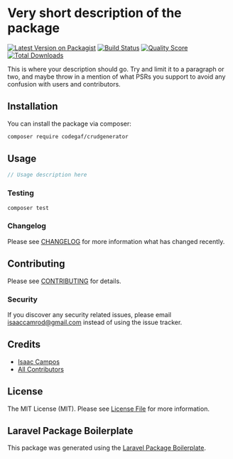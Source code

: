 # Very short description of the package

[![Latest Version on Packagist](https://img.shields.io/packagist/v/10codesoftware/crudgenerator.svg?style=flat-square)](https://packagist.org/packages/10codesoftware/crudgenerator)
[![Build Status](https://img.shields.io/travis/10codesoftware/crudgenerator/master.svg?style=flat-square)](https://travis-ci.org/10codesoftware/crudgenerator)
[![Quality Score](https://img.shields.io/scrutinizer/g/10codesoftware/crudgenerator.svg?style=flat-square)](https://scrutinizer-ci.com/g/10codesoftware/crudgenerator)
[![Total Downloads](https://img.shields.io/packagist/dt/10codesoftware/crudgenerator.svg?style=flat-square)](https://packagist.org/packages/10codesoftware/crudgenerator)

This is where your description should go. Try and limit it to a paragraph or two, and maybe throw in a mention of what PSRs you support to avoid any confusion with users and contributors.

## Installation

You can install the package via composer:

```bash
composer require codegaf/crudgenerator
```

## Usage

``` php
// Usage description here
```

### Testing

``` bash
composer test
```

### Changelog

Please see [CHANGELOG](CHANGELOG.md) for more information what has changed recently.

## Contributing

Please see [CONTRIBUTING](CONTRIBUTING.md) for details.

### Security

If you discover any security related issues, please email isaaccamrod@gmail.com instead of using the issue tracker.

## Credits

- [Isaac Campos](https://github.com/10codesoftware)
- [All Contributors](../../contributors)

## License

The MIT License (MIT). Please see [License File](LICENSE.md) for more information.

## Laravel Package Boilerplate

This package was generated using the [Laravel Package Boilerplate](https://laravelpackageboilerplate.com).
